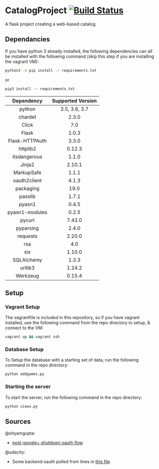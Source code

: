 # CatalogProject [![Build Status](https://travis-ci.org/satetheus/CatalogProject.svg?branch=master)](https://travis-ci.org/satetheus/CatalogProject)

A flask project creating a web-based catalog.

## Dependancies
If you have python 3 already installed, the following dependencies can all be installed with the following command (skip this step if you are installing the vagrant VM):
```bash
python3 -m pip install -r requirements.txt
```
or
```bash
pip3 install -r requirements.txt
```
| Dependency    | Supported Version |
| :--------:    | :---------------: |
| python        | 3.5, 3.6, 3.7     |
|chardet        | 2.3.0             |
|Click          | 7.0               |
|Flask          | 1.0.3             |
|Flask-HTTPAuth | 3.3.0             |
|httplib2       | 0.12.3            |
|itsdangerous   | 1.1.0             |
|Jinja2         | 2.10.1            |
|MarkupSafe     | 1.1.1             |
|oauth2client   | 4.1.3             |
|packaging      | 19.0              |
|passlib        | 1.7.1             |
|pyasn1         | 0.4.5             |
|pyasn1-modules | 0.2.5             |
|pycurl         | 7.43.0            |
|pyparsing      | 2.4.0             |
|requests       | 2.20.0            |
|rsa            | 4.0               |
|six            | 1.10.0            |
|SQLAlchemy     | 1.3.3             |
|urllib3        | 1.24.2            |
|Werkzeug       | 0.15.4            |

## Setup
### Vagrant Setup
The vagrantfile is included in this repository, so if you have vagrant installed, use the following command from the repo directory to setup, & connect to the VM:
```bash
vagrant up && vagrant ssh
```
### Database Setup
To Setup the database with a starting set of data, run the following command in the repo directory:
```bash
python addgames.py
```
### Starting the server
To start the server, run the following command in the repo directory:
```bash
python views.py
```
## Sources
@shyamgupta:
-  [post-google+ shutdown oauth flow](https://gist.github.com/shyamgupta/d8ba035403e8165510585b805cf64ee6)

@udacity:
- Some backend oauth pulled from lines in [this file](https://github.com/udacity/ud330/blob/master/Lesson4/step2/project.py)